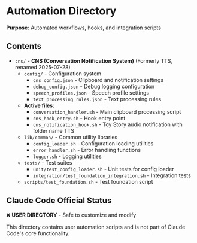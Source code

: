 # Automation Directory
**Purpose**: Automated workflows, hooks, and integration scripts

## Contents
- `cns/` - **CNS (Conversation Notification System)** (Formerly TTS, renamed 2025-07-28)
  - `config/` - Configuration system
    - `cns_config.json` - Clipboard and notification settings
    - `debug_config.json` - Debug logging configuration
    - `speech_profiles.json` - Speech profile settings
    - `text_processing_rules.json` - Text processing rules
  - **Active files**:
    - `conversation_handler.sh` - Main clipboard processing script
    - `cns_hook_entry.sh` - Hook entry point
    - `cns_notification_hook.sh` - Toy Story audio notification with folder name TTS
  - `lib/common/` - Common utility libraries
    - `config_loader.sh` - Configuration loading utilities
    - `error_handler.sh` - Error handling functions
    - `logger.sh` - Logging utilities
  - `tests/` - Test suites
    - `unit/test_config_loader.sh` - Unit tests for config loader
    - `integration/test_foundation_integration.sh` - Integration tests
  - `scripts/test_foundation.sh` - Test foundation script

## Claude Code Official Status
❌ **USER DIRECTORY** - Safe to customize and modify

This directory contains user automation scripts and is not part of Claude Code's core functionality.